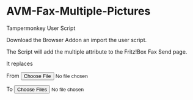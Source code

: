 # AVM-Fax-Multiple-Pictures
Tampermonkey User Script

Download the Browser Addon an import the user script.

The Script will add the multiple attribute to the Fritz!Box Fax Send page.

It replaces 

From
<input type="file" id="uiFile" size="70" accept="image/*">

To
<input type="file" id="uiFile" size="70" accept="image/*" multiple="multiple">
